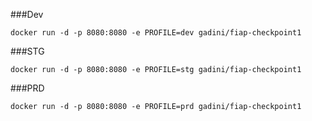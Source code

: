 ###Dev
```
docker run -d -p 8080:8080 -e PROFILE=dev gadini/fiap-checkpoint1
```
###STG
```
docker run -d -p 8080:8080 -e PROFILE=stg gadini/fiap-checkpoint1
```
###PRD
```
docker run -d -p 8080:8080 -e PROFILE=prd gadini/fiap-checkpoint1
```
